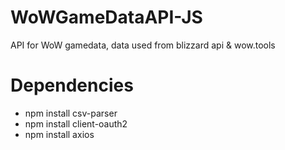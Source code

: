 # WoWGameDataAPI-JS
API for WoW gamedata, data used from blizzard api & wow.tools

# Dependencies

- npm install csv-parser
- npm install client-oauth2
- npm install axios
